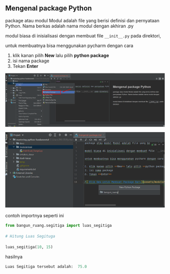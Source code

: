 ## Mengenal package Python

package atau modul Modul adalah file yang berisi definisi dan pernyataan Python. Nama berkas adalah nama modul dengan akhiran .py

modul biasa di inisialisasi dengan membuat file `__init__.py` pada direktori,

untuk membuatnya bisa menggunakan pycharm dengan cara

1. klik kanan pilih **New** lalu pilih **python package**
2. isi nama package
3. Tekan **Enter**

![ Klik New untuk Membuat Package Baru](assets/modularisasi/1.membuat_package.png)

![Isi Nama Package](assets/modularisasi/2.bangun_ruang.png)

contoh importnya seperti ini

```python
from bangun_ruang.segitiga import luas_segitiga

# Hitung Luas Segituga

luas_segitiga(10, 15)
```

hasilnya

```python
Luas Segitiga tersebut adalah:  75.0
```